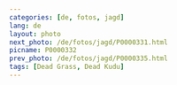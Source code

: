 ```yaml
---
categories: [de, fotos, jagd]
lang: de
layout: photo
next_photo: /de/fotos/jagd/P0000331.html
picname: P0000332
prev_photo: /de/fotos/jagd/P0000335.html
tags: [Dead Grass, Dead Kudu]
---
```

